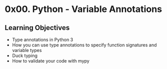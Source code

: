 # 0x00. Python - Variable Annotations
## Learning Objectives
* Type annotations in Python 3
* How you can use type annotations to specify function signatures and variable types
* Duck typing
* How to validate your code with mypy